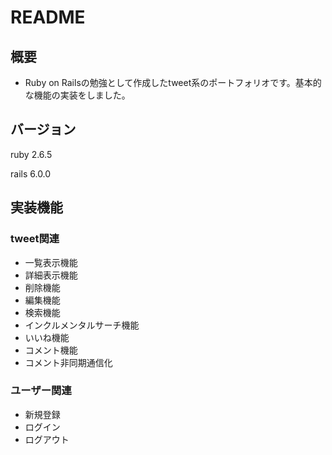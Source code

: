 # README

## 概要
- Ruby on Railsの勉強として作成したtweet系のポートフォリオです。基本的な機能の実装をしました。

## バージョン
ruby 2.6.5

rails 6.0.0

## 実装機能
### tweet関連
- 一覧表示機能
- 詳細表示機能
- 削除機能
- 編集機能
- 検索機能
- インクルメンタルサーチ機能
- いいね機能
- コメント機能
- コメント非同期通信化

### ユーザー関連
- 新規登録
- ログイン
- ログアウト



